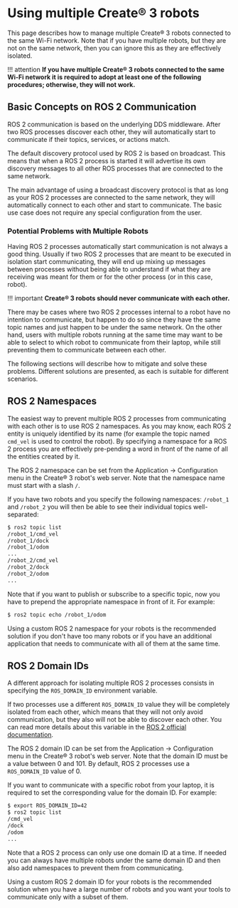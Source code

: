 # Using multiple Create® 3 robots

This page describes how to manage multiple Create® 3 robots connected to the same Wi-Fi network.
Note that if you have multiple robots, but they are not on the same network, then you can ignore this as they are effectively isolated.

!!! attention
    **If you have multiple Create® 3 robots connected to the same Wi-Fi network it is required to adopt at least one of the following procedures; otherwise, they will not work.**

## Basic Concepts on ROS 2 Communication

ROS 2 communication is based on the underlying DDS middleware.
After two ROS processes discover each other, they will automatically start to communicate if their topics, services, or actions match.

The default discovery protocol used by ROS 2 is based on broadcast.
This means that when a ROS 2 process is started it will advertise its own discovery messages to all other ROS processes that are connected to the same network.

The main advantage of using a broadcast discovery protocol is that as long as your ROS 2 processes are connected to the same network, they will automatically connect to each other and start to communicate.
The basic use case does not require any special configuration from the user.

### Potential Problems with Multiple Robots

Having ROS 2 processes automatically start communication is not always a good thing.
Usually if two ROS 2 processes that are meant to be executed in isolation start communicating, they will end up mixing up messages between processes without being able to understand if what they are receiving was meant for them or for the other process (or in this case, robot).

!!! important
    **Create® 3 robots should never communicate with each other.**

There may be cases where two ROS 2 processes internal to a robot have no intention to communicate, but happen to do so since they have the same topic names and just happen to be under the same network.
On the other hand, users with multiple robots running at the same time may want to be able to select to which robot to communicate from their laptop, while still preventing them to communicate between each other.

The following sections will describe how to mitigate and solve these problems.
Different solutions are presented, as each is suitable for different scenarios.

## ROS 2 Namespaces

The easiest way to prevent multiple ROS 2 processes from communicating with each other is to use ROS 2 namespaces.
As you may know, each ROS 2 entity is uniquely identified by its name (for example the topic named `cmd_vel` is used to control the robot).
By specifying a namespace for a ROS 2 process you are effectively pre-pending a word in front of the name of all the entities created by it.

The ROS 2 namespace can be set from the Application &rarr; Configuration menu in the Create® 3 robot's web server.
Note that the namespace name must start with a slash `/`.

If you have two robots and you specify the following namespaces: `/robot_1` and `/robot_2` you will then be able to see their individual topics well-separated:

```sh
$ ros2 topic list
/robot_1/cmd_vel
/robot_1/dock
/robot_1/odom
...
/robot_2/cmd_vel
/robot_2/dock
/robot_2/odom
...
```

Note that if you want to publish or subscribe to a specific topic, now you have to prepend the appropriate namespace in front of it.
For example:

```sh
$ ros2 topic echo /robot_1/odom
```

Using a custom ROS 2 namespace for your robots is the recommended solution if you don't have too many robots or if you have an additional application that needs to communicate with all of them at the same time.

## ROS 2 Domain IDs

A different approach for isolating multiple ROS 2 processes consists in specifying the `ROS_DOMAIN_ID` environment variable.

If two processes use a different `ROS_DOMAIN_ID` value they will be completely isolated from each other, which means that they will not only avoid communication, but they also will not be able to discover each other.
You can read more details about this variable in the [ROS 2 official documentation](https://docs.ros.org/en/galactic/Concepts/About-Domain-ID.html).

The ROS 2 domain ID can be set from the Application &rarr; Configuration menu in the Create® 3 robot's web server.
Note that the domain ID must be a value between 0 and 101.
By default, ROS 2 processes use a `ROS_DOMAIN_ID` value of 0.

If you want to communicate with a specific robot from your laptop, it is required to set the corresponding value for the domain ID.
For example:

```sh
$ export ROS_DOMAIN_ID=42
$ ros2 topic list
/cmd_vel
/dock
/odom
...
```

Note that a ROS 2 process can only use one domain ID at a time.
If needed you can always have multiple robots under the same domain ID and then also add namespaces to prevent them from communicating.

Using a custom ROS 2 domain ID for your robots is the recommended solution when you have a large number of robots and you want your tools to communicate only with a subset of them.
